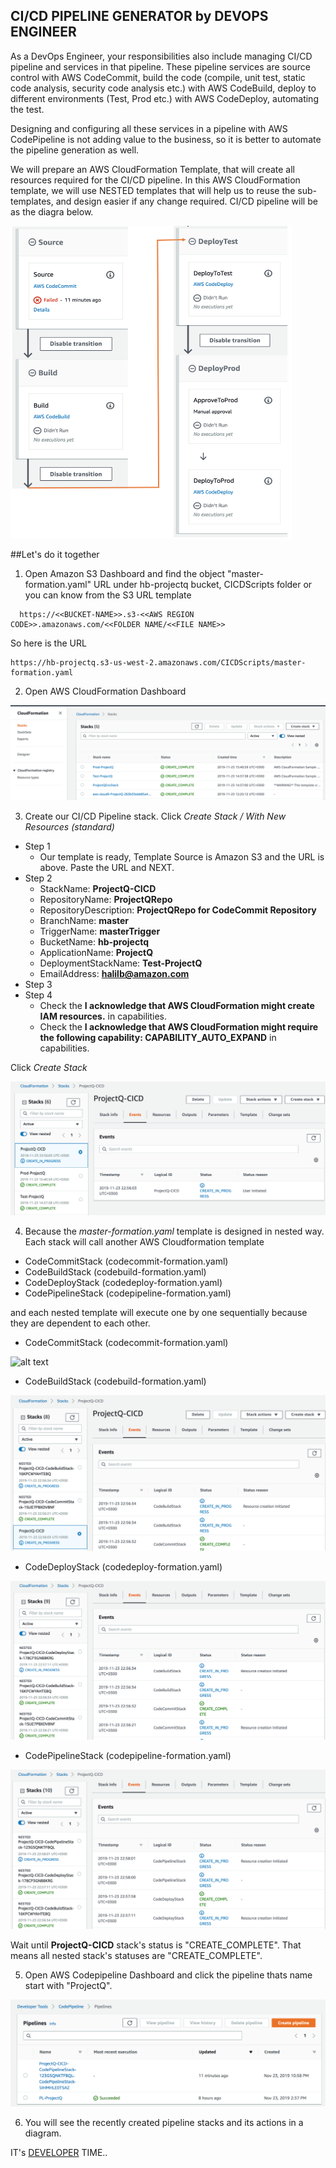 ## CI/CD PIPELINE GENERATOR by DEVOPS ENGINEER


As a DevOps Engineer, your responsibilities also include managing CI/CD pipeline and services in that pipeline. These pipeline services are source control with AWS CodeCommit, build the code (compile, unit test, static code analysis, security code analysis etc.) with AWS CodeBuild, deploy to different environments (Test, Prod etc.) with AWS CodeDeploy, automating the test. 

Designing and configuring all these services in a pipeline with AWS CodePipeline is not adding value to the business, so it is better to automate the pipeline generation as well.

We will prepare an AWS CloudFormation Template, that will create all resources required for the CI/CD pipeline. In this AWS CloudFormation template, we will use NESTED templates that will help us to reuse the sub-templates, and design easier if any change required. CI/CD pipeline will be as the diagra below.

<img src="https://github.com/halilbahadir/pipelinefactory/blob/master/Documentation/20-Pipeline-diagram-merged.png" width="450" height="500">

##Let's do it together

1. Open Amazon S3 Dashboard and find the object "master-formation.yaml" URL under hb-projectq bucket, CICDScripts folder or you can know from the S3 URL template
 
 ```
   https://<<BUCKET-NAME>>.s3-<<AWS REGION CODE>>.amazonaws.com/<<FOLDER NAME/<<FILE NAME>>
 ```
 So here is the URL

```
https://hb-projectq.s3-us-west-2.amazonaws.com/CICDScripts/master-formation.yaml

```

2. Open AWS CloudFormation Dashboard

![alt text](https://github.com/halilbahadir/pipelinefactory/blob/master/Documentation/13-CFN-Dashboard-CICD.png)

3. Create our CI/CD Pipeline stack. Click _Create Stack / With New Resources (standard)_

  * Step 1
    * Our template is ready, Template Source is Amazon S3 and the URL is above. Paste the URL and NEXT.
  * Step 2
    * StackName: **ProjectQ-CICD**
    * RepositoryName: **ProjectQRepo**
    * RepositoryDescription: **ProjectQRepo for CodeCommit Repository**
    * BranchName: **master**
    * TriggerName: **masterTrigger**
    * BucketName: **hb-projectq**
    * ApplicationName: **ProjectQ**
    * DeploymentStackName: **Test-ProjectQ**
    * EmailAddress: **halilb@amazon.com**
  * Step 3
  * Step 4 
    * Check the **I acknowledge that AWS CloudFormation might create IAM resources.** in capabilities.
    * Check the **I acknowledge that AWS CloudFormation might require the following capability: CAPABILITY_AUTO_EXPAND** in capabilities.
    
      
   Click _Create Stack_
   
   ![alt text](https://github.com/halilbahadir/pipelinefactory/blob/master/Documentation/14-CFN-cicd-master.png)
 
 4. Because the _master-formation.yaml_ template is designed in nested way. Each stack will call another AWS Cloudformation template
 
  * CodeCommitStack (codecommit-formation.yaml)
  * CodeBuildStack (codebuild-formation.yaml)
  * CodeDeployStack (codedeploy-formation.yaml)
  * CodePipelineStack (codepipeline-formation.yaml)
  
  and each nested template will execute one by one sequentially because they are dependent to each other.
  
  * CodeCommitStack (codecommit-formation.yaml) 
  
   ![alt text](https://github.com/halilbahadir/pipelinefactory/blob/master/Documentation/15-CFN-cicd-commit.png)
 
  * CodeBuildStack (codebuild-formation.yaml)
  
   ![alt text](https://github.com/halilbahadir/pipelinefactory/blob/master/Documentation/16-CFN-cicd-build.png)
   
  * CodeDeployStack (codedeploy-formation.yaml)
 
   ![alt text](https://github.com/halilbahadir/pipelinefactory/blob/master/Documentation/17-CFN-cicd-deploy.png)
  
  * CodePipelineStack (codepipeline-formation.yaml)
 
   ![alt text](https://github.com/halilbahadir/pipelinefactory/blob/master/Documentation/18-CFN-cicd-pipeline.png)
   
   Wait until **ProjectQ-CICD** stack's status is "CREATE_COMPLETE". That means all nested stack's statuses are "CREATE_COMPLETE".
   
5. Open AWS Codepipeline Dashboard and click the pipeline thats name start with "ProjectQ".

![alt text](https://github.com/halilbahadir/pipelinefactory/blob/master/Documentation/19-codepipeline-cicd.png)

6. You will see the recently created pipeline stacks and its actions in a diagram. 





IT's [DEVELOPER](https://github.com/halilbahadir/pipelinefactory/blob/master/Documentation/developer.md) TIME..

